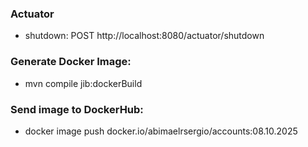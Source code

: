 ### Actuator 
   - shutdown: POST http://localhost:8080/actuator/shutdown

### Generate Docker Image:
   - mvn compile jib:dockerBuild

### Send image to DockerHub:
   - docker image push docker.io/abimaelrsergio/accounts:08.10.2025